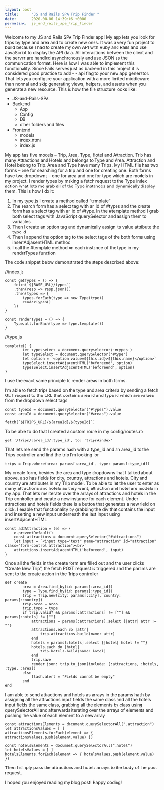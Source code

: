 ```yaml
---
layout: post
title:      "JS and Rails SPA Trip Finder "
date:       2020-08-06 14:39:06 +0000
permalink:  js_and_rails_spa_trip_finder
---
```



Welcome to my JS and Rails SPA Trip Finder app! My app lets you look for trips by type and area and to create new ones. It was a very fun project to build because I had to create my own API with Ruby and Rails and use JavaScript to display the API data. All interactions between the client and the server are handled asynchronously and use JSON as the communication format.
Here is how I was able to implement this functionality.
Since Rails serves just as backend in this project it is considered good practice to add  - - api flag to your new app generator. That lets you configure your application with a more limited middleware than normal and skip generating views, helpers, and assets when you generate a new resource. This is how the file structure looks like:

-	JS-and-Rails-SPA
  - Backend
	  - App
	  - Config
	  - DB 
	  - other folders and files
  - Frontend
	  - models
	  - index.html
	  - index.js

My app has five models – Trip, Area, Type, Hotel and Attraction. Trip has many Attractions and Hotels and belongs to Type and Area. Attraction and Hotel belong to Trip. Area and Type have many Trips. 
My HTML file has two forms – one for searching for a trip and one for creating one. Both forms have two dropdowns – one for area and one for type which are models in my project. I render types by making a fetch request to the Type index action what lets me grab all of the Type instances and dynamically display them.  This is how I do it:

  1.	In my type.js I create a method called “template”
  2.	The search form has a select tag with an id of #types and the create form has a select tag with an id of #type. In the          #template method I grab both select tags with JavaScript querySelector and assign them to variables
  3.	Then I create an option tag and dynamically assign its value attribute the type id 
  4.	Then I append the option tag to the select tags of the both forms using insertAdjasentHTML method 
  5.	I call the #template method on each instance of the type in my renderTypes function


The code snippet below demonstrated the steps described above:

//index.js

```
const getTypes = () => {
    fetch(`${BASE_URL}/types`)
    .then(resp => resp.json())
    .then(types => {
        types.forEach(type => new Type(type))
        renderTypes()
    })
}

const renderTypes = () => {
    Type.all.forEach(type => type.template())
}
```

//type.js 

```
template() {
        let typesSelect = document.querySelector('#types')
        let typeSelect = document.querySelector('#type')
        let option = `<option value=${this.id}>${this.name}</option>`
        typeSelect.insertAdjacentHTML('beforeend', option)
        typesSelect.insertAdjacentHTML('beforeend', option)
}
```

I use the exact same principle to render areas in both forms.

I’m able to fetch trips based on the type and area criteria by sending a fetch GET request to the URL that contains area id and type id which are values from the dropdown select tags

```
const typeId = document.querySelector("#types").value 
const areaId = document.querySelector("#areas").value

fetch(`${TRIPS_URL}/${areaId}/${typeId}`)
```

To be able to do that I created a custom route in my config/routes.rb 

```
get '/trips/:area_id/:type_id', to: 'trips#index'
```

That lets me send the params hash with a type_id and an area_id to the Trips controller and find the trip I’m looking for

```
trips = Trip.where(area: params[:area_id], type: params[:type_id])
```

My create form, besides the area and type dropdowns that I talked about above, also has fields for city, country, attractions and hotels. City and country are attributes in my Trip model. To be able to let the user to enter as many attractions and hotels as they want, attraction and hotel are models in my app. That lets me iterate over the arrays of attractions and hotels in the Trip controller and create a new instance for each element. Under attractions and hotels fields there is a button that generates a new field on click. I enable that functionality by grabbing the div that contains the input and inserting a new input underneath the last input using insertAdjacentHTML

```
const addAttraction = (e) => {
    e.preventDefault()
    const attractions = document.querySelector("#attractions")
    let input = `<input type="text" name="attraction" id="attraction" class="form-control attraction"><br>`
    attractions.insertAdjacentHTML('beforeend', input)
}
```

Once all the fields in the create form are filled out and the user clicks “Create New Trip”, the fetch POST request is triggered and the params are sent to the create action in the Trips controller

```
def create 
        area = Area.find_by(id: params[:area_id])
        type = Type.find_by(id: params[:type_id])
        trip = Trip.new(city: params[:city], country: params[:country])
        trip.area = area  
        trip.type = type 
        if trip.valid? && params[:attractions] != [""] && params[:hotels] != [""]
            attractions = params[:attractions].select {|attr| attr != ""}
            attractions.each do |attr|
                trip.attractions.build(name: attr)
            end
            hotels = params[:hotels].select {|hotel| hotel != ""}
            hotels.each do |hotel|
                trip.hotels.build(name: hotel)
            end
            trip.save 
            render json: trip.to_json(include: [:attractions, :hotels, :type, :area])
        else
            flash.alert = "Fields cannot be empty"
        end
end
```

I am able to send attractions and hotels as arrays in the params hash by assigning all the attractions input fields the same class and all the hotels input fields the same class, grabbing all the elements by class using querySelectorAll and afterwards iterating over the arrays of elements and pushing the value of each element to a new array

```
const attractionsElements = document.querySelectorAll(".attraction")
let attractionsValues = [ ]
attractionsElements.forEach(element => { attractionsValues.push(element.value) })

const hotelsElements = document.querySelectorAll(".hotel")
let hotelsValues = [ ]
hotelsElements.forEach(element => { hotelsValues.push(element.value) })
```

Then I simply pass the attractions and hotels arrays to the body of the post request.

I hoped you enjoyed reading my blog post! Happy coding!






